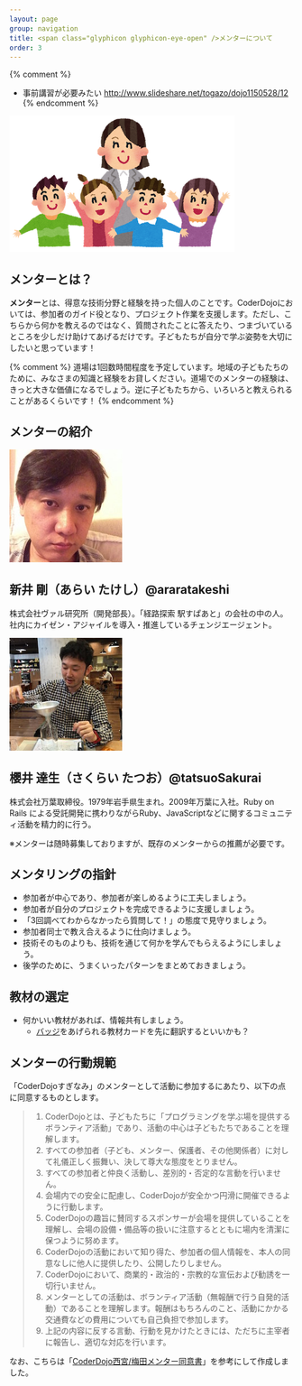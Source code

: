 ```yaml
---
layout: page
group: navigation
title: <span class="glyphicon glyphicon-eye-open" />メンターについて
order: 3
---
```


{% comment %}
* 事前講習が必要みたい
http://www.slideshare.net/togazo/dojo1150528/12
{% endcomment %}

<img src="/images/teacher_woman.png" />

<!-- http://kata.coderdojo.com/wiki/Mentors_and_Volunteers_Information -->

## メンターとは？

**メンター**とは、得意な技術分野と経験を持った個人のことです。CoderDojoにおいては、参加者のガイド役となり、プロジェクト作業を支援します。ただし、こちらから何かを教えるのではなく、質問されたことに答えたり、つまづいているところを少しだけ助けてあげるだけです。子どもたちが自分で学ぶ姿勢を大切にしたいと思っています！

{% comment %}
道場は1回数時間程度を予定しています。地域の子どもたちのために、みなさまの知識と経験をお貸しください。道場でのメンターの経験は、きっと大きな価値になるでしょう。逆に子どもたちから、いろいろと教えられることがあるくらいです！
{% endcomment %}

## メンターの紹介

<div class="row">
  <div class="col-md-4">
    <div class="thumbnail">
      <img src="/images/araratakeshi.jpg" alt="araratakeshi">
      <div class="caption">
        <h2>新井 剛（あらい たけし）@araratakeshi</h2>
		<p>株式会社ヴァル研究所（開発部長）。「経路探索 駅すぱあと」の会社の中の人。社内にカイゼン・アジャイルを導入・推進しているチェンジエージェント。</p>
      </div>
    </div>
  </div>
  <div class="col-md-4">
    <div class="thumbnail">
      <img src="/images/tatsuoSakurai.jpg" alt="tasuoSakurai">
      <div class="caption">
        <h2>櫻井 達生（さくらい たつお）@tatsuoSakurai</h2>
		<p>株式会社万葉取締役。1979年岩手県生まれ。2009年万葉に入社。Ruby on Rails による受託開発に携わりながらRuby、JavaScriptなどに関するコミュニティ活動を精力的に行う。</p>
      </div>
    </div>
  </div>
</div>

※メンターは随時募集しておりますが、既存のメンターからの推薦が必要です。

## メンタリングの指針

* 参加者が中心であり、参加者が楽しめるように工夫しましょう。
* 参加者が自分のプロジェクトを完成できるように支援しましょう。
* 「3回調べてわからなかったら質問して！」の態度で見守りましょう。
* 参加者同士で教え合えるように仕向けましょう。
* 技術そのものよりも、技術を通じて何かを学んでもらえるようにしましょう。
* 後学のために、うまくいったパターンをまとめておきましょう。

## 教材の選定
* 何かいい教材があれば、情報共有しましょう。
  * [バッジ](https://zen.coderdojo.com/badges)をあげられる教材カードを先に翻訳するといいかも？

## メンターの行動規範

「CoderDojoすぎなみ」のメンターとして活動に参加するにあたり、以下の点に同意するものとします。

> 1. CoderDojoとは、子どもたちに「プログラミングを学ぶ場を提供するボランティア活動」であり、活動の中心は子どもたちであることを理解します。
> 2. すべての参加者（子ども、メンター、保護者、その他関係者）に対して礼儀正しく振舞い、決して尊大な態度をとりません。
> 3. すべての参加者と仲良く活動し、差別的・否定的な言動を行いません。
> 4. 会場内での安全に配慮し、CoderDojoが安全かつ円滑に開催できるように行動します。
> 5. CoderDojoの趣旨に賛同するスポンサーが会場を提供していることを理解し、会場の設備・備品等の扱いに注意するとともに場内を清潔に保つように努めます。
> 6. CoderDojoの活動において知り得た、参加者の個人情報を、本人の同意なしに他人に提供したり、公開したりしません。
> 7. CoderDojoにおいて、商業的・政治的・宗教的な宣伝および勧誘を一切行いません。
> 8. メンターとしての活動は、ボランティア活動（無報酬で行う自発的活動）であることを理解します。報酬はもちろんのこと、活動にかかる交通費などの費用についても自己負担で参加します。
> 9. 上記の内容に反する言動、行動を見かけたときには、ただちに主宰者に報告し、適切な対応を行います。

なお、こちらは「[CoderDojo西宮/梅田メンター同意書](https://github.com/coderdojo-nishinomiya-umeda/document/blob/master/MentorAgreement.md)」を参考にして作成しました。
